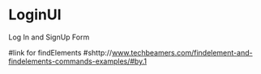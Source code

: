 # LoginUI
Log In and SignUp Form

#link for findElements
#shttp://www.techbeamers.com/findelement-and-findelements-commands-examples/#by.1